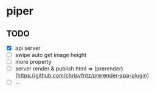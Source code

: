 # piper

## TODO

- [x] api server
- [ ] swipe auto get image height
- [ ] more property
- [ ] server render & publish html => (prerender)[https://github.com/chrisvfritz/prerender-spa-plugin]
- [ ] ...

